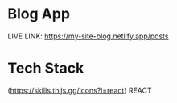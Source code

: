 # Blog App

LIVE LINK: https://my-site-blog.netlify.app/posts

# Tech Stack
(https://skills.thijs.gg/icons?i=react) REACT
